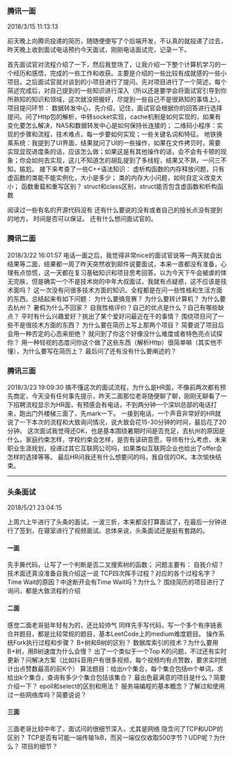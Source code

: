 ### 腾讯一面
2018/3/15 11:13:13 

前天晚上向腾讯投递的简历，随随便便写了个后端开发，不认真的就投递了过去，昨天晚上收到面试电话预约今天面试，刚刚电话面试完，记录一下。

首先面试官对流程介绍了一下，然后我登场了，让我介绍一下整个计算机学习的一个经历和感悟，完成的一些工作和收获。主要是介绍的一些比较有成就感的一些小项目。之后面试官就对谈到的小项目进行了提问。先对项目进行了一个简述，每个简述完成后，对自己提到的一些知识进行深入（所以还是要学会将面试官引导到你所熟知的知识和领域，这次就没把握好，尽提到一些自己不是很熟知的事情上）。
项目提问环节：
数据转发中心，先介绍，记住，面试官会根据你的回答进行选择提问。问了Http包的解析，中转socket实现，cache机制是如何实现的，如果有变化要怎么解决，NAS和数据转发中心是如何保持长连接的；
二维码小程序：实现的步骤和流程，技术难点，每一步要如何实现；一些关键名词和特征。
地铁换乘系统：我提到了UI界面，结果就问了UI的一些操作，如果在文件拷贝时，需要实现显现进度条的话，应该怎么做；如果这是有其他操作的话，会不会有卡顿的现象；你会如何去实现，这儿不知道怎的胡乱提到了多线程，结果又不熟，一问三不知，尴尬。
接下来考查了一些C++语法知识：
虚析构函数的内存释放问题，只有虚函数的类能不能实例化，大小是多少；
类的内存大小问题，如何自定义改变大小；
函数重载和重写区别？
struct和class区别，struct能否包含虚函数和析构函数

阅读过一些有名的开源代码没有
还有什么要说的没有或者自己的擅长点没有提到的地方，
时间是否可以保证。
还有什么想问面试官的。

### 腾讯二面
2018/3/22 16:01:57 
电话一面之后，我觉得非常nice的面试官说等一两天就会出结果等二面，结果都一周了昨天突然收到邮件说要面试，本来一直都没有准备，心理有点惊慌，这一天都在复习基础知识和项目思考回答。以为今天下午会被虐的体无完肤，但是确实一个不是技术岗的中年大叔面试，我就有点疑惑，这不应该是技术面吗？
这一次没有问很多技术方面的知识。全程都是在问一些性格和生活方面的东西。总结起来有如下问题：
为什么要搞竞赛？
为什么要转计算机？
为什么要去杭州？
暑假为什么不回家？
自我性格评价？自己的优点是什么？自己有哪些缺点？
平时有什么兴趣爱好？挑出了某个爱好问最近在干的事情？
围绕项目问了一些不是很技术方面的东西？
为什么要在简历上写上那两个项目？
简要说了项目后会用一种否定的心态来拒绝？
就问到了你这个好像没什么难度或者特色亮点试探你？
用一种轻视的态度问你这个做了这些东西（解析Http）很简单嘛（其实他不懂），为什么要写在简历上？
最后问了还有没有什么要阐述的？

### 腾讯三面
2018/3/23 19:09:30 
搞不懂这次的面试流程，为什么是HR面，不像前两次都有预先商定，今天没有任何事先提示，昨天二面那位老哥随便聊了聊，刚刚无聊看了一下招聘流程显示为HR面，有预感会有电话，不到两分钟一个深圳总部的电话打来，跑出门外楼梯三面了，先mark一下。
一接到电话，一个声音非常好的HR就说了一下本次的流程和大致询问情况，说大致会花15-30分钟的时间，最后花了20分钟。
这次面试我觉得还OK，也是基本围绕暑期时间是否充足，去杭州的原因是什么，家庭约束怎样，学校约束会怎样，是否有读研意愿，导师有什么考虑，未来职业生涯规划，投递过其它互联网公司吗，如果类似互联网企业也给出了offer会怎样的选择等等。
最后HR问我还有什么想要问的吗，我自信的OK。本次愉快结束。


---
### 头条面试
2018/5/21 23:04:15 

上周六上午进行了头条的面试，一波三折，本来都没打算面试了，在最后一分钟进行了签到，在寝室进行了视频面试。总体来说，头条面试还是挺有套路的。

#### 一面
先手撕代码，让写了一个判断是否二叉搜索树的函数；
问题主要有：
自我介绍？技术面还真没准备自我介绍这一说
TCP四次挥手过程？对应的各个过程名字？Time Wait的原因？中途断开会有Time Wait吗？为什么？
围绕简历的项目进行了询问，都是大致流程的介绍

#### 二面
感觉二面老哥挺年轻有为的，还比较帅气
同样先手写代码，写一个多个有序链表合并题目，都是比较常规的题目，基本LeetCode上的medium难度题目。
操作系统Fork执行过程和步骤？
B+树和B树的区别？
数据库索引的技术？为什么要用B+树，用B树速度为什么会慢？
出了一个类似于一个Top K的问题，不过还有实时更新？问解决方案（比如抖音用户有很多视频，每个视频均有点赞数，要求实时统计出点赞数最高的前K个）
算法题目：给出n个集合，每个集合包括m个单词，求给出k个集合，查询有多少个集合包括该集合？
最出色最满意的项目是什么？简要介绍一下？
epoll和select的区别和用法？
服务端编程的基本概念？了解过和使用过一些网络库吗？简要说说？

#### 三面
三面老哥比较中年了，面试问的很细节深入，尤其是网络
隐含问了TCP和UDP的区别？
TCP是否有可能一端传输1kB，而另一端仅仅收取500字节？UDP呢？为什么？
项目的细节？